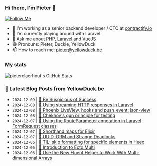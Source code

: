 ### Hi there, I'm Pieter 👋  
[![Follow Me](https://img.shields.io/github/followers/pieterclaerhout?label=Follow&style=social)](https://github.com/pieterclaerhout)

- 🏢 I'm working as a senior backend developer / CTO at [contractify.io](https://contractify.io)
- 🌱 I’m currently playing around with Laravel
- 💬 Ask me about [PHP](https://php.net), [Laravel](http://laravel.com) and [VueJS](https://vuejs.org)
- 😄 Pronouns: Pieter, Duckie, YellowDuck
- 📫 How to reach me: pieter@yellowduck.be

### My stats

![pieterclaerhout's GitHub Stats](https://github-readme-stats.vercel.app/api?username=pieterclaerhout&show_icons=true&count_private=true&line_height=40)

### 📩 Latest Blog Posts from [YellowDuck.be](https://www.yellowduck.be/)
<!-- BLOG-POST-LIST:START -->
- `2024-12-09` | [🔗 Be Suspicious of Success](https://www.yellowduck.be/posts/be-suspicious-of-success)  
- `2024-12-08` | [🐥 Using streaming HTTP responses in Laravel](https://www.yellowduck.be/posts/using-streaming-http-responses-in-laravel)  
- `2024-12-08` | [🔗 Phoenix LiveView, hooks and push_event: json-view](https://www.yellowduck.be/posts/phoenix-liveview-hooks-and-push-event-json-view)  
- `2024-12-08` | [🔗 Chekhov&#39;s gun principle for testing](https://www.yellowduck.be/posts/chekhovs-gun-principle-for-testing)  
- `2024-12-07` | [🐥 Using the RouteParameter annotation in Laravel FormRequest classes](https://www.yellowduck.be/posts/using-the-routeparameter-annotation-in-laravel-formrequest-classes)  
- `2024-12-07` | [🔗 Shorthand maps for Elixir](https://www.yellowduck.be/posts/shorthand-maps-for-elixir)  
- `2024-12-07` | [🔗 UUID, ORM and Strange Deadlocks](https://www.yellowduck.be/posts/uuid-orm-and-strange-deadlocks)  
- `2024-12-06` | [🐥 TIL: skip formatting for specific elements in Heex](https://www.yellowduck.be/posts/til-skip-formatting-for-specific-elements-in-heex)  
- `2024-12-06` | [🔗 Introduction to Ecto.Multi](https://www.yellowduck.be/posts/introduction-to-ecto-multi)  
- `2024-12-06` | [🔗 Use the New Fluent Helper to Work With Multi-dimensional Arrays](https://www.yellowduck.be/posts/use-the-new-fluent-helper-to-work-with-multi-dimensional-arrays-in-laravel-11-2-laravel-news)  

<!-- BLOG-POST-LIST:END -->
